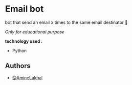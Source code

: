 # Email bot
bot that send an email x times to the same email destinator 📧

*Only for educational purpose*


**technology used :**
- Python

## Authors
- [@AmineLakhal](https://github.com/aminelkl)
